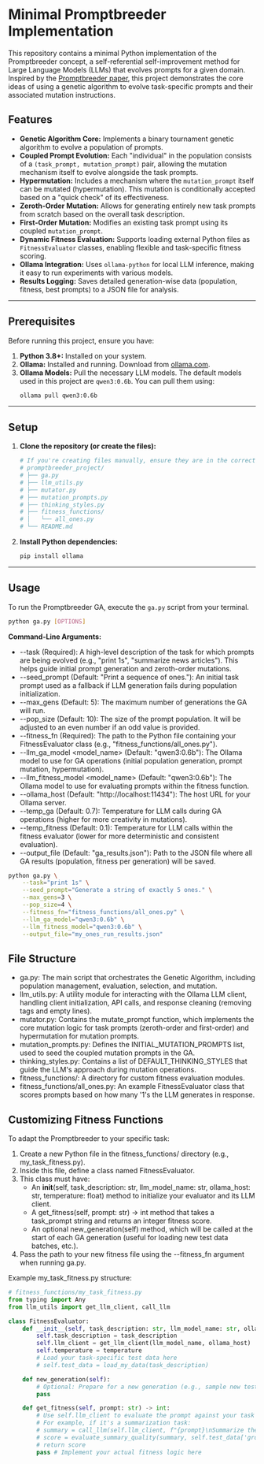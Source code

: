 # Minimal Promptbreeder Implementation

This repository contains a minimal Python implementation of the Promptbreeder concept, a self-referential self-improvement method for Large Language Models (LLMs) that evolves prompts for a given domain. Inspired by the [Promptbreeder paper](https://proceedings.mlr.press/v235/fernando24a.html), this project demonstrates the core ideas of using a genetic algorithm to evolve task-specific prompts and their associated mutation instructions.

## Features

* **Genetic Algorithm Core:** Implements a binary tournament genetic algorithm to evolve a population of prompts.
* **Coupled Prompt Evolution:** Each "individual" in the population consists of a `(task_prompt, mutation_prompt)` pair, allowing the mutation mechanism itself to evolve alongside the task prompts.
* **Hypermutation:** Includes a mechanism where the `mutation_prompt` itself can be mutated (hypermutation). This mutation is conditionally accepted based on a "quick check" of its effectiveness.
* **Zeroth-Order Mutation:** Allows for generating entirely new task prompts from scratch based on the overall task description.
* **First-Order Mutation:** Modifies an existing task prompt using its coupled `mutation_prompt`.
* **Dynamic Fitness Evaluation:** Supports loading external Python files as `FitnessEvaluator` classes, enabling flexible and task-specific fitness scoring.
* **Ollama Integration:** Uses `ollama-python` for local LLM inference, making it easy to run experiments with various models.
* **Results Logging:** Saves detailed generation-wise data (population, fitness, best prompts) to a JSON file for analysis.

---

## Prerequisites

Before running this project, ensure you have:

1.  **Python 3.8+:** Installed on your system.
2.  **Ollama:** Installed and running. Download from [ollama.com](https://ollama.com/).
3.  **Ollama Models:** Pull the necessary LLM models. The default models used in this project are `qwen3:0.6b`. You can pull them using:
    ```bash
    ollama pull qwen3:0.6b
    ```

---

## Setup

1.  **Clone the repository (or create the files):**
    ```bash
    # If you're creating files manually, ensure they are in the correct structure
    # promptbreeder_project/
    # ├── ga.py
    # ├── llm_utils.py
    # ├── mutator.py
    # ├── mutation_prompts.py
    # ├── thinking_styles.py
    # ├── fitness_functions/
    # │   └── all_ones.py
    # └── README.md
    ```
2.  **Install Python dependencies:**
    ```bash
    pip install ollama
    ```

---

## Usage

To run the Promptbreeder GA, execute the `ga.py` script from your terminal.

```bash
python ga.py [OPTIONS]
```

**Command-Line Arguments:**

* --task <description> (Required): A high-level description of the task for which prompts are being evolved (e.g., "print 1s", "summarize news articles"). This helps guide initial prompt generation and zeroth-order mutations.
* --seed_prompt <prompt> (Default: "Print a sequence of ones."): An initial task prompt used as a fallback if LLM generation fails during population initialization.
* --max_gens <number> (Default: 5): The maximum number of generations the GA will run.
* --pop_size <number> (Default: 10): The size of the prompt population. It will be adjusted to an even number if an odd value is provided.
* --fitness_fn <path> (Required): The path to the Python file containing your FitnessEvaluator class (e.g., "fitness_functions/all_ones.py").
* --llm_ga_model <model_name> (Default: "qwen3:0.6b"): The Ollama model to use for GA operations (initial population generation, prompt mutation, hypermutation).
* --llm_fitness_model <model_name> (Default: "qwen3:0.6b"): The Ollama model to use for evaluating prompts within the fitness function.
* --ollama_host <url> (Default: "http://localhost:11434"): The host URL for your Ollama server.
* --temp_ga <float> (Default: 0.7): Temperature for LLM calls during GA operations (higher for more creativity in mutations).
* --temp_fitness <float> (Default: 0.1): Temperature for LLM calls within the fitness evaluator (lower for more deterministic and consistent evaluation).
* --output_file <path> (Default: "ga_results.json"): Path to the JSON file where all GA results (population, fitness per generation) will be saved.

```bash
python ga.py \
    --task="print 1s" \
    --seed_prompt="Generate a string of exactly 5 ones." \
    --max_gens=3 \
    --pop_size=4 \
    --fitness_fn="fitness_functions/all_ones.py" \
    --llm_ga_model="qwen3:0.6b" \
    --llm_fitness_model="qwen3:0.6b" \
    --output_file="my_ones_run_results.json"
```

## File Structure

* ga.py: The main script that orchestrates the Genetic Algorithm, including population management, evaluation, selection, and mutation.
* llm_utils.py: A utility module for interacting with the Ollama LLM client, handling client initialization, API calls, and response cleaning (removing <think> tags and empty lines).
* mutator.py: Contains the mutate_prompt function, which implements the core mutation logic for task prompts (zeroth-order and first-order) and hypermutation for mutation prompts.
* mutation_prompts.py: Defines the INITIAL_MUTATION_PROMPTS list, used to seed the coupled mutation prompts in the GA.
* thinking_styles.py: Contains a list of DEFAULT_THINKING_STYLES that guide the LLM's approach during mutation operations.
* fitness_functions/: A directory for custom fitness evaluation modules.
* fitness_functions/all_ones.py: An example FitnessEvaluator class that scores prompts based on how many '1's the LLM generates in response.

## Customizing Fitness Functions

To adapt the Promptbreeder to your specific task:

1. Create a new Python file in the fitness_functions/ directory (e.g., my_task_fitness.py).
2. Inside this file, define a class named FitnessEvaluator.
3. This class must have:
    * An __init__(self, task_description: str, llm_model_name: str, ollama_host: str, temperature: float) method to initialize your evaluator and its LLM client.
    * A get_fitness(self, prompt: str) -> int method that takes a task_prompt string and returns an integer fitness score.
    * An optional new_generation(self) method, which will be called at the start of each GA generation (useful for loading new test data batches, etc.).
4. Pass the path to your new fitness file using the --fitness_fn argument when running ga.py.

Example my_task_fitness.py structure:

```python
# fitness_functions/my_task_fitness.py
from typing import Any
from llm_utils import get_llm_client, call_llm

class FitnessEvaluator:
    def __init__(self, task_description: str, llm_model_name: str, ollama_host: str, temperature: float):
        self.task_description = task_description
        self.llm_client = get_llm_client(llm_model_name, ollama_host)
        self.temperature = temperature
        # Load your task-specific test data here
        # self.test_data = load_my_data(task_description)

    def new_generation(self):
        # Optional: Prepare for a new generation (e.g., sample new test batch)
        pass

    def get_fitness(self, prompt: str) -> int:
        # Use self.llm_client to evaluate the prompt against your task
        # For example, if it's a summarization task:
        # summary = call_llm(self.llm_client, f"{prompt}\nSummarize the following text: {self.test_data['article']}", temperature=self.temperature)
        # score = evaluate_summary_quality(summary, self.test_data['ground_truth'])
        # return score
        pass # Implement your actual fitness logic here
```
